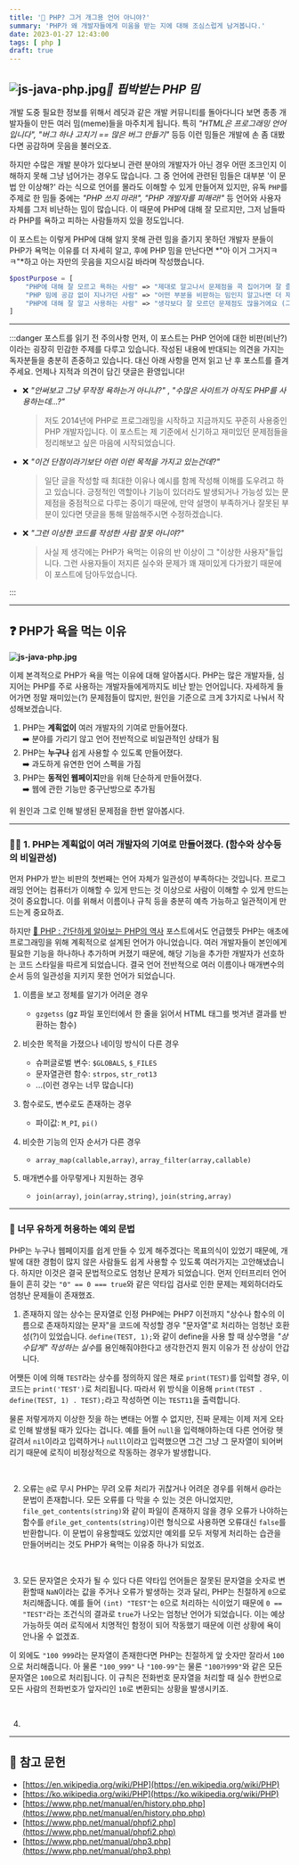 ```yaml
---
title: '🐘 PHP? 그거 개그용 언어 아니야?'
summary: 'PHP가 왜 개발자들에게 미움을 받는 지에 대해 조심스럽게 남겨봅니다.'
date: 2023-01-27 12:43:00
tags: [ php ]
draft: true
---
```


## ![js-java-php.jpg](why-php-blamed_title.jpg)_🎨 핍박받는 PHP 밈_

개발 도중 필요한 정보를 위해서 레딧과 같은 개발 커뮤니티를 돌아다니다 보면 종종 개발자들이 만든 여러 밈(meme)들을 마주치게 됩니다.
특히 _"HTML은 프로그래밍 언어입니다", "버그 하나 고치기 == 많은 버그 만들기"_ 등등 이런 밈들은 개발에 손 좀 대봤다면 공감하며
웃음을 불러오죠.

하지만 수많은 개발 분야가 있다보니 관련 분야의 개발자가 아닌 경우 어떤 조크인지 이해하지 못해 그냥 넘어가는 경우도 많습니다.
그 중 언어에 관련된 밈들은 대부분 '이 문법 안 이상해?' 라는 식으로 언어를 몰라도 이해할 수 있게 만들어져 있지만,
유독 `PHP`를 주제로 한 밈들 중에는 _"PHP 쓰지 마라!", "PHP 개발자를 피해라!"_ 등 언어와 사용자 자체를 그저 비난하는 밈이
많습니다.
이 때문에 PHP에 대해 잘 모르지만, 그저 남들따라 PHP를 욕하고 피하는 사람들까지 있을 정도입니다.

이 포스트는 이렇게 PHP에 대해 알지 못해 관련 밈을 즐기지 못하던 개발자 분들이 PHP가 욕먹는 이유를 더 자세히 알고,
후에 PHP 밈을 만난다면 *"아 이거 그거지ㅋㅋ"*하고 아는 자만의 웃음을 지으시길 바라며 작성했습니다.

```php
$postPurpose = [
    "PHP에 대해 잘 모르고 욕하는 사람" => "제대로 알고나서 문제점을 콕 집어가며 잘 즐겨주세요",
    "PHP 밈에 공감 없이 지나가던 사람" => "어떤 부분을 비판하는 밈인지 알고나면 더 재미있어요",
    "PHP에 대해 잘 알고 사용하는 사람" => "생각보다 잘 모르던 문제점도 많을거에요 (그러길 바래요)"
]
```

---

:::danger 포스트를 읽기 전 주의사항
먼저, 이 포스트는 PHP 언어에 대한 비판(비난?)이라는 굉장히 민감한 주제를 다루고 있습니다.
작성된 내용에 반대되는 의견을 가지는 독자분들을 충분히 존중하고 있습니다.
대신 아래 사항을 먼저 읽고 난 후 포스트를 즐겨주세요. 언제나 지적과 의견이 담긴 댓글은 환영입니다!

- ❌ _"안써보고 그냥 무작정 욕하는거 아니냐?"_ , _"수많은 사이트가 아직도 PHP를 사용하는데...?"_
  > 저도 2014년에 PHP로 프로그래밍을 시작하고 지금까지도 꾸준히 사용중인 PHP 개발자입니다.
  > 이 포스트는 제 기준에서 신기하고 재미있던 문제점들을 정리해보고 싶은 마음에 시작되었습니다.
- ❌ _"이건 단점이라기보단 이런 이런 목적을 가지고 있는건데?"_
  > 일단 글을 작성할 때 최대한 이유나 예시를 함께 작성해 이해를 도우려고 하고 있습니다.
  > 긍정적인 역할이나 기능이 있더라도 발생되거나 가능성 있는 문제점을 중점적으로 다루는 중이기 때문에,
  > 만약 설명이 부족하거나 잘못된 부분이 있다면 댓글을 통해 말씀해주시면 수정하겠습니다.
- ❌ _"그런 이상한 코드를 작성한 사람 잘못 아니야?"_
  > 사실 제 생각에는 PHP가 욕먹는 이유의 반 이상이 그 "이상한 사용자"들입니다.
  > 그런 사용자들이 저지른 실수와 문제가 꽤 재미있게 다가왔기 때문에 이 포스트에 담아두었습니다.

:::

---

## ❓ PHP가 욕을 먹는 이유

**![js-java-php.jpg](why-php-blamed_php_vs_light_theme.jpg)**

이제 본격적으로 PHP가 욕을 먹는 이유에 대해 알아봅시다.
PHP는 많은 개발자들, 심지어는 PHP를 주로 사용하는 개발자들에게까지도 비난 받는 언어입니다.
자세하게 들어가면 정말 재미있는(?) 문제점들이 많지만, 원인을 기준으로 크게 3가지로 나눠서 작성해보겠습니다.

1. PHP는 **계획없이** 여러 개발자의 기여로 만들어졌다.  
   ➡️ 분야를 가리기 않고 언어 전반적으로 비일관적인 상태가 됨
2. PHP는 **누구나** 쉽게 사용할 수 있도록 만들어졌다.  
   ➡️ 과도하게 유연한 언어 스펙을 가짐
3. PHP는 **동적인 웹페이지**만을 위해 단순하게 만들어졌다.  
   ➡️ 웹에 관한 기능만 중구난방으로 추가됨

위 원인과 그로 인해 발생된 문제점을 한번 알아봅시다.

---

### 🤷‍♂️ 1. PHP는 **계획없이** 여러 개발자의 기여로 만들어졌다. (함수와 상수등의 비일관성)

먼저 PHP가 받는 비판의 첫번째는 언어 자체가 일관성이 부족하다는 것입니다.
프로그래밍 언어는 컴퓨터가 이해할 수 있게 만드는 것 이상으로 사람이 이해할 수 있게 만드는 것이 중요합니다.
이를 위해서 이름이나 규칙 등을 충분히 예측 가능하고 일관적이게 만드는게 중요하죠.

하지만 [🐘 PHP : 간단하게 알아보는 PHP의 역사](/posts/php/php-history) 포스트에서도 언급했듯
PHP는 애초에 프로그래밍을 위해 계획적으로 설계된 언어가 아니었습니다.
여러 개발자들이 본인에게 필요한 기능을 하나하나 추가하며 커졌기 때문에,
해당 기능을 추가한 개발자가 선호하는 코드 스타일을 따르게 되었습니다.
결국 언어 전반적으로 여러 이름이나 매개변수의 순서 등의 일관성을 지키지 못한 언어가 되었습니다.

1. 이름을 보고 정체를 알기가 어려운 경우
    - `gzgetss` (gz 파일 포인터에서 한 줄을 읽어서 HTML 태그를 벗겨낸 결과를 반환하는 함수)

2. 비슷한 목적을 가졌으나 네이밍 방식이 다른 경우

    - 슈퍼글로벌 변수: `$GLOBALS`, `$_FILES`
    - 문자열관련 함수: `strpos`, `str_rot13`
    - ...(이런 경우는 너무 많습니다)

3. 함수로도, 변수로도 존재하는 경우

    - 파이값: `M_PI`, `pi()`

4. 비슷한 기능의 인자 순서가 다른 경우

    - `array_map(callable,array)`, `array_filter(array,callable)`

5. 매개변수를 아무렇게나 지원하는 경우

    - `join(array)`, `join(array,string)`, `join(string,array)`

---

### 🥴 너무 유하게 허용하는 예외 문법

PHP는 누구나 웹페이지를 쉽게 만들 수 있게 해주겠다는 목표의식이 있었기 때문에,
개발에 대한 경험이 많지 않은 사람들도 쉽게 사용할 수 있도록 여러가지는 고안해냈습니다.
하지만 이것은 결국 문법적으로도 엄청난 문제가 되었습니다.
먼저 인터프리터 언어들이 흔히 갖는 `"0" == 0 === true`와 같은 약타입 검사로 인한 문제는 제외하더라도 엄청난 문제들이 존재했죠.

1. 존재하지 않는 상수는 문자열로 인정
   PHP에는 PHP7 이전까지 "상수나 함수의 이름으로 존재하지않는 문자"을 코드에 작성할 경우 "문자열"로 처리하는 엄청난 호환성(?)이
   있었습니다.
   `define(TEST, 1);`와 같이 define을 사용 할 때 상수명을 *"상수답게" 작성하는 실수*를 용인해줘야한다고 생각한건지
   뭔지 이유가 전 상상이 안갑니다.

어쨋든 이에 의해 `TEST`라는 상수를 정의하지 않은 채로 `print(TEST)`를 입력할 경우, 이 코드는 `print('TEST')`로
처리됩니다.
따라서 위 방식을 이용해 `print(TEST . define(TEST, 1) . TEST);`라고 작성하면 이는 `TEST11`을 출력합니다.

물론 저렇게까지 이상한 짓을 하는 변태는 어쩔 수 없지만, 진짜 문제는 이제 저게 오타로 인해 발생될 때가 있다는 겁니다.
예를 들어 `null`을 입력해야하는데 다른 언어랑 헷갈려서 `nil`이라고 입력하거나 `nulll`이라고 입력했으면 그건 그냥 그 문자열이
되어버리기 때문에
로직이 비정상적으로 작동하는 경우가 발생합니다.

<br/>

2. 오류는 `@`로 무시
   PHP는 무려 오류 처리가 귀찮거나 어려운 경우를 위해서 @라는 문법이 존재합니다.
   모든 오류를 다 막을 수 있는 것은 아니었지만, `file_get_contents(string)`와 같이 파일이 존재하지 않을 경우 오류가
   나야하는 함수를
   `@file_get_contents(string)`이런 형식으로 사용하면 오류대신 `false`를 반환합니다.
   이 문법이 유용할때도 있었지만 예외를 모두 저렇게 처리하는 습관을 만들어버리는 것도 PHP가 욕먹는 이유중 하나가 되었죠.

<br/>

3. 모든 문자열은 숫자가 될 수 있다
   다른 약타입 언어들은 잘못된 문자열을 숫자로 변환할때 `NaN`이라는 값을 주거나 오류가 발생하는 것과 달리,
   PHP는 친절하게 `0`으로 처리해줍니다. 예를 들어 `(int) "TEST"`는 `0`으로 처리하는 식이었기
   때문에 `0 == "TEST"`라는 조건식의 결과로 `true`가 나오는 엄청난 언어가 되었습니다.
   이는 예상가능하듯 여러 로직에서 치명적인 함정이 되어 작동했기 때문에 이런 상황에 욕이 안나올 수 없겠죠.

이 외에도 `"100 999`라는 문자열이 존재한다면 PHP는 친절하게 앞 숫자만 잘라서 `100`으로 처리해줍니다.
아 물론 `"100_999"` 나 `"100-99"`는 물론 `"100가999"`와 같은 모든 문자열은 `100`으로 처리됩니다.
이 규칙은 전화번호 문자열을 처리할 때 실수 한번으로 모든 사람의 전화번호가 앞자리인 `10`로 변환되는 상황을 발생시키죠.

<br/>

4.

---

## :pushpin: 참고 문헌

- [https://en.wikipedia.org/wiki/PHP](https://en.wikipedia.org/wiki/PHP)
- [https://ko.wikipedia.org/wiki/PHP](https://ko.wikipedia.org/wiki/PHP)
- [https://www.php.net/manual/en/history.php.php](https://www.php.net/manual/en/history.php.php)
- [https://www.php.net/manual/phpfi2.php](https://www.php.net/manual/phpfi2.php)
- [https://www.php.net/manual/php3.php](https://www.php.net/manual/php3.php)
